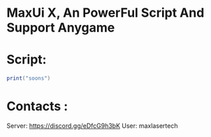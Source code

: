 # MaxUi X, An PowerFul Script And Support Anygame

# Script:
```lua
print("soons")
```

# Contacts : 
Server: https://discord.gg/eDfcG9h3bK
User: maxlasertech
